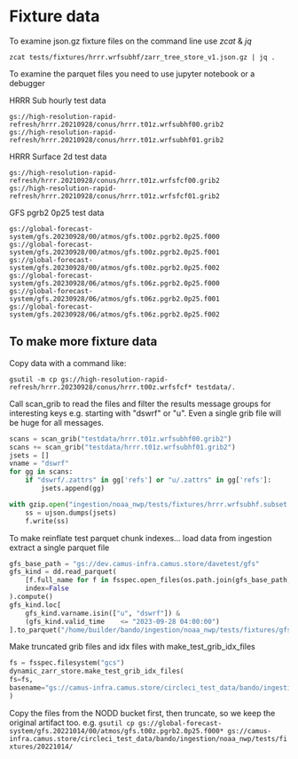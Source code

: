 # Fixture data

To examine json.gz fixture files on the command line use *zcat* & *jq*
```console
zcat tests/fixtures/hrrr.wrfsubhf/zarr_tree_store_v1.json.gz | jq .
```
To examine the parquet files you need to use jupyter notebook or a debugger


HRRR Sub hourly test data
```
gs://high-resolution-rapid-refresh/hrrr.20210928/conus/hrrr.t01z.wrfsubhf00.grib2
gs://high-resolution-rapid-refresh/hrrr.20210928/conus/hrrr.t01z.wrfsubhf01.grib2
```

HRRR Surface 2d test data
```
gs://high-resolution-rapid-refresh/hrrr.20210928/conus/hrrr.t01z.wrfsfcf00.grib2
gs://high-resolution-rapid-refresh/hrrr.20210928/conus/hrrr.t01z.wrfsfcf01.grib2
```

GFS pgrb2 0p25 test data
```
gs://global-forecast-system/gfs.20230928/00/atmos/gfs.t00z.pgrb2.0p25.f000
gs://global-forecast-system/gfs.20230928/00/atmos/gfs.t00z.pgrb2.0p25.f001
gs://global-forecast-system/gfs.20230928/00/atmos/gfs.t00z.pgrb2.0p25.f002
gs://global-forecast-system/gfs.20230928/06/atmos/gfs.t06z.pgrb2.0p25.f000
gs://global-forecast-system/gfs.20230928/06/atmos/gfs.t06z.pgrb2.0p25.f001
gs://global-forecast-system/gfs.20230928/06/atmos/gfs.t06z.pgrb2.0p25.f002
```

## To make more fixture data

Copy data with a command like:
```console
gsutil -m cp gs://high-resolution-rapid-refresh/hrrr.20230928/conus/hrrr.t00z.wrfsfcf* testdata/.
```

Call scan_grib to read the files and filter the results message groups for interesting keys e.g. starting with "dswrf" or "u". Even a single grib file will be huge for all messages.

```python
scans = scan_grib("testdata/hrrr.t01z.wrfsubhf00.grib2")
scans += scan_grib("testdata/hrrr.t01z.wrfsubhf01.grib2")
jsets = []
vname = "dswrf"
for gg in scans:
    if "dswrf/.zattrs" in gg['refs'] or "u/.zattrs" in gg['refs']:
        jsets.append(gg)

with gzip.open("ingestion/noaa_nwp/tests/fixtures/hrrr.wrfsubhf.subset.json.gz", 'w') as f:
    ss = ujson.dumps(jsets)
    f.write(ss)
```

To make reinflate test parquet chunk indexes... load data from ingestion extract a single parquet file
```python
gfs_base_path = "gs://dev.camus-infra.camus.store/davetest/gfs"
gfs_kind = dd.read_parquet(
    [f.full_name for f in fsspec.open_files(os.path.join(gfs_base_path, "data_index/**.parquet"))],
    index=False
).compute()
gfs_kind.loc[
    gfs_kind.varname.isin(["u", "dswrf"]) &
    (gfs_kind.valid_time	<= "2023-09-28 04:00:00")
].to_parquet("/home/builder/bando/ingestion/noaa_nwp/tests/fixtures/gfs.pgrb2.0p25/test_reinflate.parquet")
```


Make truncated grib files and idx files with make_test_grib_idx_files
```python
fs = fsspec.filesystem("gcs")
dynamic_zarr_store.make_test_grib_idx_files(
fs=fs,
basename="gs://camus-infra.camus.store/circleci_test_data/bando/ingestion/noaa_nwp/tests/fixtures/20221014/hrrr.t01z.wrfsubhf00.grib2"
)
```
Copy the files from the NODD bucket first, then truncate, so we keep the original artifact too.
e.g. `gsutil cp gs://global-forecast-system/gfs.20221014/00/atmos/gfs.t00z.pgrb2.0p25.f000* gs://camus-infra.camus.store/circleci_test_data/bando/ingestion/noaa_nwp/tests/fixtures/20221014/`


